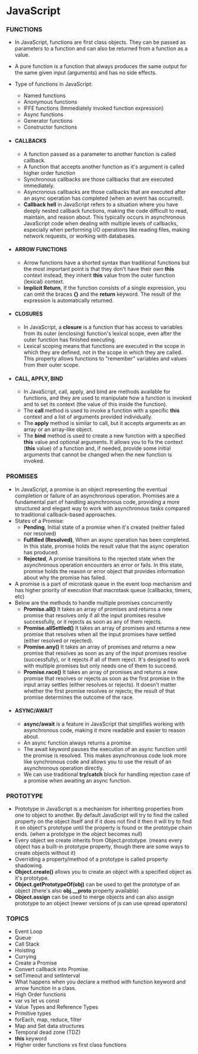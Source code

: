 # JavaScript

### FUNCTIONS

- In JavaScript, functions are first class objects. They can be passed as parameters to a function and can also be returned from a function as a value.
- A pure function is a function that always produces the same output for the same given input (arguments) and has no side effects.
- Type of functions in JavaScript:

  - Named functions
  - Anonymous functions
  - IFFE functions (Immediately invoked function expression)
  - Async functions
  - Generator functions
  - Constructor functions

- #### CALLBACKS

  - A function passed as a parameter to another function is called callback.
  - A function that accepts another function as it's argument is called higher order function
  - Synchronous callbacks are those callbacks that are executed immediately.
  - Asyncronous callbacks are those callbacks that are executed after an async operation has completed (when an event has occurred).
  - **Callback hell** in JavaScript refers to a situation where you have deeply nested callback functions, making the code difficult to read, maintain, and reason about. This typically occurs in asynchronous JavaScript code when dealing with multiple levels of callbacks, especially when performing I/O operations like reading files, making network requests, or working with databases.

- #### ARROW FUNCTIONS

  - Arrow functions have a shorted syntax than traditional functions but the most important point is that they don't have their own **this** context instead, they inherit **this** value from the outer function (lexical) context.
  - **Implicit Return**, If the function consists of a single expression, you can omit the braces **{}** and the **return** keyword. The result of the expression is automatically returned.

- #### CLOSURES

  - In JavaScript, a **closure** is a function that has access to variables from its outer (enclosing) function's lexical scope, even after the outer function has finished executing.
  - Lexical scoping means that functions are executed in the scope in which they are defined, not in the scope in which they are called. This property allows functions to "remember" variables and values from their outer scope.

- #### CALL, APPLY, BIND
  - In JavaScript, call, apply, and bind are methods available for functions, and they are used to manipulate how a function is invoked and to set its context (the value of this inside the function).
  - The **call** method is used to invoke a function with a specific **this** context and a list of arguments provided individually.
  - The **apply** method is similar to call, but it accepts arguments as an array or an array-like object.
  - The **bind** method is used to create a new function with a specified **this** value and optional arguments. It allows you to fix the context (**this** value) of a function and, if needed, provide some initial arguments that cannot be changed when the new function is invoked.

### PROMISES

- In JavaScript, a promise is an object representing the eventual completion or failure of an asynchronous operation. Promises are a fundamental part of handling asynchronous code, providing a more structured and elegant way to work with asynchronous tasks compared to traditional callback-based approaches.
- States of a Promise:
  - **Pending**, Initial state of a promise when it's created (neither failed nor resolved)
  - **Fulfilled (Resolved)**, When an async operation has been completed. In this state, promise holds the result value that the async operation has produced.
  - **Rejected**, A promise transitions to the rejected state when the asynchronous operation encounters an error or fails. In this state, promise holds the reason or error object that provides information about why the promise has failed.
- A promise is a part of microtask queue in the event loop mechanism and has higher priority of execution that macrotask queue (callbacks, timers, etc)
- Below are the methods to handle multiple promises concurrently
  - **Promise.all()** It takes an array of promises and returns a new promise that resolves only if all the input promises resolve successfully, or it rejects as soon as any of them rejects.
  - **Promise.allSettled()** It takes an array of promises and returns a new promise that resolves when all the input promises have settled (either resolved or rejected).
  - **Promise.any()** It takes an array of promises and returns a new promise that resolves as soon as any of the input promises resolve (successfully), or it rejects if all of them reject. It's designed to work with multiple promises but only needs one of them to succeed.
  - **Promise.race()** It takes an array of promises and returns a new promise that resolves or rejects as soon as the first promise in the input array settles (either resolves or rejects). It doesn't matter whether the first promise resolves or rejects; the result of that promise determines the outcome of the race.
- #### ASYNC/AWAIT
  - **async/await** is a feature in JavaScript that simplifies working with asynchronous code, making it more readable and easier to reason about.
  - An async function always returns a promise.
  - The await keyword pauses the execution of an async function until the promise is resolved. This makes asynchronous code look more like synchronous code and allows you to use the result of an asynchronous operation directly.
  - We can use traditional **try/catch** block for handling rejection case of a promise when awaiting an async function.

### PROTOTYPE

- Prototype in JavaScript is a mechanism for inheriting properties from one to object to another. By default JavaScript will try to find the called property on the object itself and if it does not find it then it will try to find it on object's prototype until the property is found or the prototype chain ends. (when a prototype in the object becomes null)
- Every object we create inherits from Object.prototype. (means every object has a built-in prototype property, though there are some ways to create objects without it)
- Overriding a property/method of a prototype is called property shadowing.
- **Object.create()** allows you to create an object with a specified object as it's prototype.
- **Object.getPrototypeOf(obj)** can be used to get the prototype of an object (there's also **obj.\_\_proto** property available)
- **Object.assign** can be used to merge objects and can also assign prototype to an object (newer versions of js can use spread operators)

### TOPICS

- Event Loop
- Queue
- Call Stack
- Hoisting
- Currying
- Create a Promise
- Convert callback into Promise
- setTimeout and setInterval
- What happens when you declare a method with function keyword and arrow function in a class.
- High Order functions
- var vs let vs const
- Value Types and Reference Types
- Primitive types
- forEach, map, reduce, filter
- Map and Set data structures
- Temporal dead zone (TDZ)
- **this** keyword
- Higher order functions vs first class functions
